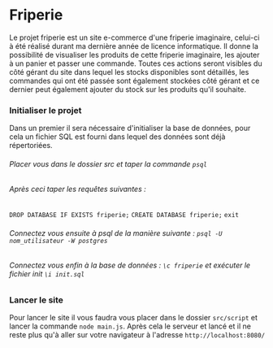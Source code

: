 # Friperie
Le projet friperie est un site e-commerce d'une friperie imaginaire, celui-ci à été réalisé durant ma dernière année de licence informatique.
Il donne la possibilité de visualiser les produits de cette friperie imaginaire, les ajouter à un panier et passer une commande. 
Toutes ces actions seront visibles du côté gérant du site dans lequel les stocks disponibles sont détaillés, les commandes qui ont été passée sont également stockées côté gérant et ce dernier peut également ajouter du stock sur les produits qu'il souhaite.

### Initialiser le projet
Dans un premier il sera nécessaire d'initialiser la base de données, pour cela un fichier SQL est fourni dans lequel des données sont déjà répertoriées.
###### Placer vous dans le dossier src et taper la commande `psql`
###### Après ceci taper les requêtes suivantes : 
`DROP DATABASE IF EXISTS friperie;`
`CREATE DATABASE friperie;`
`exit`
###### Connectez vous ensuite à psql de la manière suivante : `psql -U nom_utilisateur -W postgres` 
###### Connectez vous enfin à la base de données : `\c friperie` et exécuter le fichier init `\i init.sql`

### Lancer le site
Pour lancer le site il vous faudra vous placer dans le dossier `src/script` et lancer la commande `node main.js`.
Après cela le serveur et lancé et il ne reste plus qu'à aller sur votre navigateur à l'adresse 	`http://localhost:8080/`	
